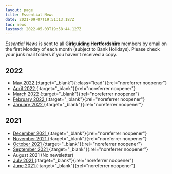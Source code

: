 ```yaml
---
layout: page
title: Essential News
date: 2021-09-07T19:51:13.187Z
toc: news
lastmod: 2022-05-03T19:58:44.127Z
---
```


_Essential News_ is sent to all **Girlguiding Hertfordshire** members by email on the first Monday of each month (subject to Bank Holidays). Please check your junk mail folders if you haven't received a copy.

## 2022

- [May 2022 <i class="fa fa-external-link"></i>](https://mailchi.mp/3bf98f39f986/may-2022-essential-news-6200821){:target="_blank"}{:class="lead"}{:rel="noreferrer noopener"}
- [April 2022 <i class="fa fa-external-link"></i>](https://mailchi.mp/950a4e310491/april-2022-essential-news-6183949){:target="_blank"}{:rel="noreferrer noopener"}
- [March 2022 <i class="fa fa-external-link"></i>](https://mailchi.mp/4d874af2c275/march-2022-essential-news){:target="_blank"}{:rel="noreferrer noopener"}
- [February 2022 <i class="fa fa-external-link"></i>](https://mailchi.mp/98abc6c499f0/feb-2022-essential-news-6118194){:target="_blank"}{:rel="noreferrer noopener"}
- [January 2022 <i class="fa fa-external-link"></i>](https://mailchi.mp/a3aed69df64d/jan-2022-essential-news-5015594?e=3599adf2bf){:target="_blank"}{:rel="noreferrer noopener"}

## 2021

- [December 2021 <i class="fa fa-external-link"></i>](https://mailchi.mp/2c8ad8b2e52e/dec-2021-essential-news-5000438){:target="_blank"}{:rel="noreferrer noopener"}
- [November 2021 <i class="fa fa-external-link"></i>](https://mailchi.mp/65b0a7d996c4/nov-2021-essential-news-4986410){:target="_blank"}{:rel="noreferrer noopener"}
- [October 2021 <i class="fa fa-external-link"></i>](https://mailchi.mp/e1eb216f47fe/oct-2021-essential-news-4972418){:target="_blank"}{:rel="noreferrer noopener"}
- [September 2021 <i class="fa fa-external-link"></i>](https://mailchi.mp/47bc1115bc9e/sept-2021-essential-news){:target="_blank"}{:rel="noreferrer noopener"}
- August 2021 (No newsletter)
- [July 2021 <i class="fa fa-external-link"></i>](https://mailchi.mp/2a701b398b86/july-2021-essential-news){:target="_blank"}{:rel="noreferrer noopener"}
- [June 2021 <i class="fa fa-external-link"></i>](https://mailchi.mp/be4b583e65bd/june-2021-essential-news){:target="_blank"}{:rel="noreferrer noopener"}
